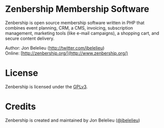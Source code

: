 Zenbership Membership Software
==============================

Zenbership is open source membership software written in PHP that combines event planning, CRM, a CMS, invoicing,
subscription management, marketing tools (like e-mail campaigns), a shopping cart, and secure content delivery.

Author: Jon Belelieu (http://twitter.com/jbelelieu)  
Online: [http://zenbership.org/](http://www.zenbership.org/)

License
=======

Zenbership is licensed under the [GPLv3](http://www.zenbership.com/Legal/License).

Credits
=======

Zenbership is created and maintained by Jon Belelieu ([@jbelelieu](http://twitter.com/jbelelieu))
